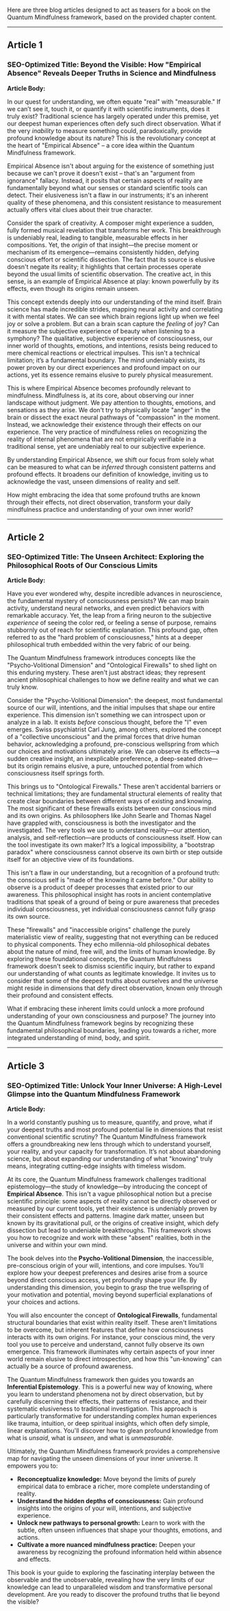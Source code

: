 Here are three blog articles designed to act as teasers for a book on the Quantum Mindfulness framework, based on the provided chapter content.

---

## Article 1

### **SEO-Optimized Title:** Beyond the Visible: How "Empirical Absence" Reveals Deeper Truths in Science and Mindfulness

**Article Body:**

In our quest for understanding, we often equate "real" with "measurable." If we can’t see it, touch it, or quantify it with scientific instruments, does it truly exist? Traditional science has largely operated under this premise, yet our deepest human experiences often defy such direct observation. What if the very *inability* to measure something could, paradoxically, provide profound knowledge about its nature? This is the revolutionary concept at the heart of "Empirical Absence" – a core idea within the Quantum Mindfulness framework.

Empirical Absence isn't about arguing for the existence of something just because we can't prove it doesn't exist – that's an "argument from ignorance" fallacy. Instead, it posits that certain aspects of reality are fundamentally beyond what our senses or standard scientific tools can detect. Their elusiveness isn't a flaw in our instruments; it's an inherent quality of these phenomena, and this consistent resistance to measurement actually offers vital clues about their true character.

Consider the spark of creativity. A composer might experience a sudden, fully formed musical revelation that transforms her work. This breakthrough is undeniably real, leading to tangible, measurable effects in her compositions. Yet, the *origin* of that insight—the precise moment or mechanism of its emergence—remains consistently hidden, defying conscious effort or scientific dissection. The fact that its source is elusive doesn't negate its reality; it highlights that certain processes operate beyond the usual limits of scientific observation. The creative act, in this sense, is an example of Empirical Absence at play: known powerfully by its effects, even though its origins remain unseen.

This concept extends deeply into our understanding of the mind itself. Brain science has made incredible strides, mapping neural activity and correlating it with mental states. We can see which brain regions light up when we feel joy or solve a problem. But can a brain scan capture the *feeling* of joy? Can it measure the subjective experience of beauty when listening to a symphony? The qualitative, subjective experience of consciousness, our inner world of thoughts, emotions, and intentions, resists being reduced to mere chemical reactions or electrical impulses. This isn't a technical limitation; it’s a fundamental boundary. The mind undeniably exists, its power proven by our direct experiences and profound impact on our actions, yet its essence remains elusive to purely physical measurement.

This is where Empirical Absence becomes profoundly relevant to mindfulness. Mindfulness is, at its core, about observing our inner landscape without judgment. We pay attention to thoughts, emotions, and sensations as they arise. We don't try to physically locate "anger" in the brain or dissect the exact neural pathways of "compassion" in the moment. Instead, we acknowledge their existence through their effects on our experience. The very practice of mindfulness relies on recognizing the reality of internal phenomena that are not empirically verifiable in a traditional sense, yet are undeniably real to our subjective experience.

By understanding Empirical Absence, we shift our focus from solely what can be measured to what can be *inferred* through consistent patterns and profound effects. It broadens our definition of knowledge, inviting us to acknowledge the vast, unseen dimensions of reality and self.

How might embracing the idea that some profound truths are known through their effects, not direct observation, transform your daily mindfulness practice and understanding of your own inner world?

---

## Article 2

### **SEO-Optimized Title:** The Unseen Architect: Exploring the Philosophical Roots of Our Conscious Limits

**Article Body:**

Have you ever wondered why, despite incredible advances in neuroscience, the fundamental mystery of consciousness persists? We can map brain activity, understand neural networks, and even predict behaviors with remarkable accuracy. Yet, the leap from a firing neuron to the subjective *experience* of seeing the color red, or feeling a sense of purpose, remains stubbornly out of reach for scientific explanation. This profound gap, often referred to as the "hard problem of consciousness," hints at a deeper philosophical truth embedded within the very fabric of our being.

The Quantum Mindfulness framework introduces concepts like the "Psycho-Volitional Dimension" and "Ontological Firewalls" to shed light on this enduring mystery. These aren't just abstract ideas; they represent ancient philosophical challenges to how we define reality and what we can truly know.

Consider the "Psycho-Volitional Dimension": the deepest, most fundamental source of our will, intentions, and the initial impulses that shape our entire experience. This dimension isn't something we can introspect upon or analyze in a lab. It exists *before* conscious thought, before the "I" even emerges. Swiss psychiatrist Carl Jung, among others, explored the concept of a "collective unconscious" and the primal forces that drive human behavior, acknowledging a profound, pre-conscious wellspring from which our choices and motivations ultimately arise. We can observe its effects—a sudden creative insight, an inexplicable preference, a deep-seated drive—but its origin remains elusive, a pure, untouched potential from which consciousness itself springs forth.

This brings us to "Ontological Firewalls." These aren't accidental barriers or technical limitations; they are fundamental structural elements of reality that create clear boundaries between different ways of existing and knowing. The most significant of these firewalls exists between our conscious mind and its own origins. As philosophers like John Searle and Thomas Nagel have grappled with, consciousness is both the investigator and the investigated. The very tools we use to understand reality—our attention, analysis, and self-reflection—are products of consciousness itself. How can the tool investigate its own maker? It’s a logical impossibility, a "bootstrap paradox" where consciousness cannot observe its own birth or step outside itself for an objective view of its foundations.

This isn't a flaw in our understanding, but a recognition of a profound truth: the conscious self is "made of the knowing it came before." Our ability to observe is a product of deeper processes that existed prior to our awareness. This philosophical insight has roots in ancient contemplative traditions that speak of a ground of being or pure awareness that precedes individual consciousness, yet individual consciousness cannot fully grasp its own source.

These "firewalls" and "inaccessible origins" challenge the purely materialistic view of reality, suggesting that not everything can be reduced to physical components. They echo millennia-old philosophical debates about the nature of mind, free will, and the limits of human knowledge. By exploring these foundational concepts, the Quantum Mindfulness framework doesn't seek to dismiss scientific inquiry, but rather to expand our understanding of what counts as legitimate knowledge. It invites us to consider that some of the deepest truths about ourselves and the universe might reside in dimensions that defy direct observation, known only through their profound and consistent effects.

What if embracing these inherent limits could unlock a more profound understanding of your own consciousness and purpose? The journey into the Quantum Mindfulness framework begins by recognizing these fundamental philosophical boundaries, leading you towards a richer, more integrated understanding of mind, body, and spirit.

---

## Article 3

### **SEO-Optimized Title:** Unlock Your Inner Universe: A High-Level Glimpse into the Quantum Mindfulness Framework

**Article Body:**

In a world constantly pushing us to measure, quantify, and prove, what if your deepest truths and most profound potential lie in dimensions that resist conventional scientific scrutiny? The Quantum Mindfulness framework offers a groundbreaking new lens through which to understand yourself, your reality, and your capacity for transformation. It’s not about abandoning science, but about expanding our understanding of what "knowing" truly means, integrating cutting-edge insights with timeless wisdom.

At its core, the Quantum Mindfulness framework challenges traditional epistemology—the study of knowledge—by introducing the concept of **Empirical Absence**. This isn't a vague philosophical notion but a precise scientific principle: some aspects of reality cannot be directly observed or measured by our current tools, yet their existence is undeniably proven by their consistent effects and patterns. Imagine dark matter, unseen but known by its gravitational pull, or the origins of creative insight, which defy dissection but lead to undeniable breakthroughs. This framework shows you how to recognize and work with these "absent" realities, both in the universe and within your own mind.

The book delves into the **Psycho-Volitional Dimension**, the inaccessible, pre-conscious origin of your will, intentions, and core impulses. You’ll explore how your deepest preferences and desires arise from a source beyond direct conscious access, yet profoundly shape your life. By understanding this dimension, you begin to grasp the true wellspring of your motivation and potential, moving beyond superficial explanations of your choices and actions.

You will also encounter the concept of **Ontological Firewalls**, fundamental structural boundaries that exist within reality itself. These aren't limitations to be overcome, but inherent features that define how consciousness interacts with its own origins. For instance, your conscious mind, the very tool you use to perceive and understand, cannot fully observe its own emergence. This framework illuminates why certain aspects of your inner world remain elusive to direct introspection, and how this "un-knowing" can actually be a source of profound awareness.

The Quantum Mindfulness framework then guides you towards an **Inferential Epistemology**. This is a powerful new way of knowing, where you learn to understand phenomena not by direct observation, but by carefully discerning their effects, their patterns of resistance, and their systematic elusiveness to traditional investigation. This approach is particularly transformative for understanding complex human experiences like trauma, intuition, or deep spiritual insights, which often defy simple, linear explanations. You'll discover how to glean profound knowledge from what is *unsaid*, what is *unseen*, and what is *unmeasurable*.

Ultimately, the Quantum Mindfulness framework provides a comprehensive map for navigating the unseen dimensions of your inner universe. It empowers you to:
*   **Reconceptualize knowledge:** Move beyond the limits of purely empirical data to embrace a richer, more complete understanding of reality.
*   **Understand the hidden depths of consciousness:** Gain profound insights into the origins of your will, intentions, and subjective experience.
*   **Unlock new pathways to personal growth:** Learn to work with the subtle, often unseen influences that shape your thoughts, emotions, and actions.
*   **Cultivate a more nuanced mindfulness practice:** Deepen your awareness by recognizing the profound information held within absence and effects.

This book is your guide to exploring the fascinating interplay between the observable and the unobservable, revealing how the very limits of our knowledge can lead to unparalleled wisdom and transformative personal development. Are you ready to discover the profound truths that lie beyond the visible?